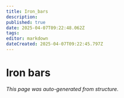```yaml
---
title: Iron_bars
description: 
published: true
date: 2025-04-07T09:22:48.062Z
tags: 
editor: markdown
dateCreated: 2025-04-07T09:22:45.797Z
---
```


# Iron bars

*This page was auto-generated from structure.*